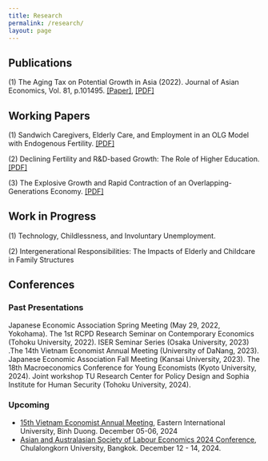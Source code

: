 ```yaml
---
title: Research
permalink: /research/
layout: page
---
```


## Publications

(1) The Aging Tax on Potential Growth in Asia (2022). Journal of Asian Economics, Vol. 81, p.101495. [[Paper]](https://doi.org/10.1016/j.asieco.2022.101495), [[PDF]](https://www.dropbox.com/scl/fi/85aiq8dqzz2n2qy6f6e0q/QTTran_retirement_aging.pdf?rlkey=8ja8bvfr97cbt0xnop2j218mg&st=w5626qhw&dl=0)

## Working Papers

(1) Sandwich Caregivers, Elderly Care, and Employment in an OLG Model with Endogenous Fertility. [[PDF]](https://www.dropbox.com/scl/fi/xr9qr05jw0df2fhd4kzsd/QTTran_Elderly.pdf?rlkey=vte4fo80110uaaqci1b3pxlgz&st=9tso0mo2&dl=0)

(2) Declining Fertility and R&D-based Growth: The Role of Higher Education. [[PDF]](https://www.dropbox.com/scl/fi/51b1sug5wckaqk639zyj7/QTTran_DeclineFertility_RD.pdf?rlkey=z3oi7rjrfy5mgm96hc98mkjw5&st=bo6uqwol&dl=0)

(3) The Explosive Growth and Rapid Contraction of an Overlapping-Generations Economy. [[PDF]](https://www.dropbox.com/scl/fi/c7w4scqzodthxsgzu8dn5/Kitagawa_Tran_contractionOLG.pdf?rlkey=r0hn2t7rv826im7uqszu58vft&st=9o4d7b4z&dl=0)

## Work in Progress

(1) Technology, Childlessness, and Involuntary Unemployment.

(2) Intergenerational Responsibilities: The Impacts of Elderly and Childcare in Family Structures


## Conferences
### Past Presentations

Japanese Economic Association Spring Meeting (May 29, 2022, Yokohama). The 1st RCPD Research Seminar on Contemporary Economics (Tohoku University, 2022). ISER Seminar Series (Osaka University, 2023) .The 14th Vietnam Economist Annual Meeting (University of DaNang, 2023). Japanese Economic Association Fall Meeting (Kansai University, 2023). The 18th Macroeconomics Conference for Young Economists (Kyoto University, 2024). Joint workshop TU Research Center for Policy Design and Sophia Institute for Human Security (Tohoku University, 2024).

### Upcoming
- [15th Vietnam Economist Annual Meeting](https://veam.org/), Eastern International University, Binh Duong. December 05-06, 2024
- [Asian and Australasian Society of Labour Economics 2024 Conference](https://www.aasle.org/), Chulalongkorn University, Bangkok. December 12 - 14, 2024.
